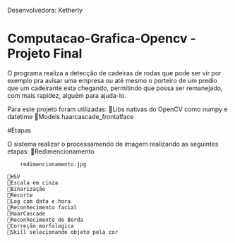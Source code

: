 Desenvolvedora: Ketherly

# Computacao-Grafica-Opencv - Projeto Final

O programa realiza a detecção de cadeiras de rodas que pode ser vir por exemplo pra avisar uma empresa ou até mesmo o porteiro de um predio que um cadeirante esta chegando, permitindo que possa ser remanejado, com mais rapidez, alguém para ajuda-lo.

Para este projeto foram utilizadas:
    🎇Libs nativas do OpenCV como numpy e datetime
    🎇Models haarcascade_frontalface


#Etapas

O sistema realizar o processamendo de imagem realizando as seguintes etapas:
    🎇Redimencionamento

        redimencionamento.jpg
        
    🎇HSV
    🎇Escala em cinza
    🎇Binarização
    🎇Recorte
    🎇Log com data e hora
    🎇Reconhecimento facial
    🎇HaarCascade
    🎇Reconhecimento de Borda
    🎇Correção morfologica
    🎇Skill selecionando objeto pela cor

